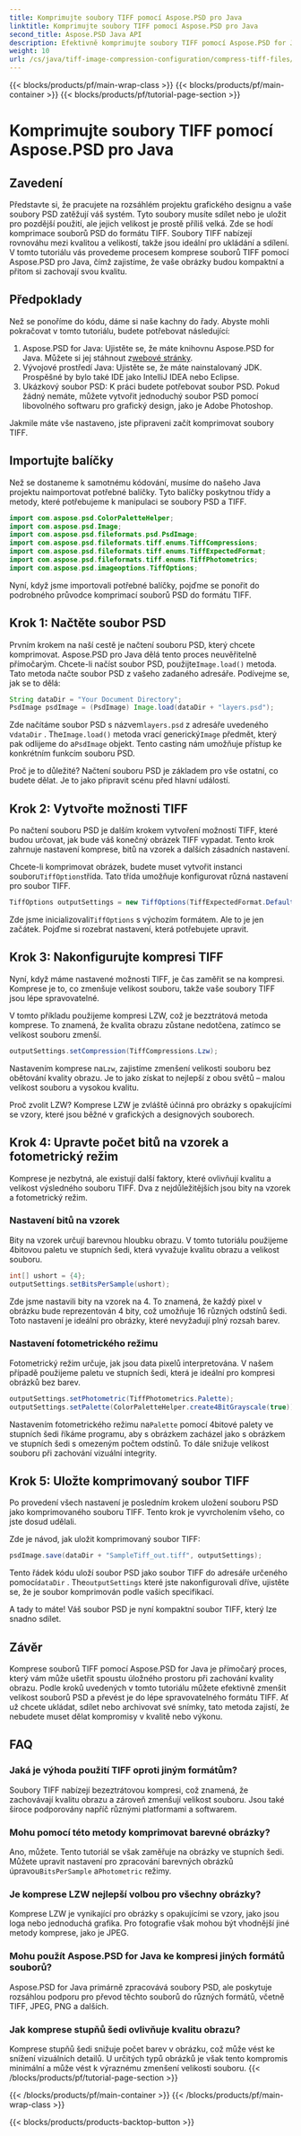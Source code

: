 ```yaml
---
title: Komprimujte soubory TIFF pomocí Aspose.PSD pro Java
linktitle: Komprimujte soubory TIFF pomocí Aspose.PSD pro Java
second_title: Aspose.PSD Java API
description: Efektivně komprimujte soubory TIFF pomocí Aspose.PSD for Java bez obětování kvality. Postupujte podle našeho podrobného průvodce a zefektivněte svůj pracovní postup.
weight: 10
url: /cs/java/tiff-image-compression-configuration/compress-tiff-files/
---
```


{{< blocks/products/pf/main-wrap-class >}}
{{< blocks/products/pf/main-container >}}
{{< blocks/products/pf/tutorial-page-section >}}

# Komprimujte soubory TIFF pomocí Aspose.PSD pro Java

## Zavedení

Představte si, že pracujete na rozsáhlém projektu grafického designu a vaše soubory PSD zatěžují váš systém. Tyto soubory musíte sdílet nebo je uložit pro pozdější použití, ale jejich velikost je prostě příliš velká. Zde se hodí komprimace souborů PSD do formátu TIFF. Soubory TIFF nabízejí rovnováhu mezi kvalitou a velikostí, takže jsou ideální pro ukládání a sdílení. V tomto tutoriálu vás provedeme procesem komprese souborů TIFF pomocí Aspose.PSD pro Java, čímž zajistíme, že vaše obrázky budou kompaktní a přitom si zachovají svou kvalitu.

## Předpoklady

Než se ponoříme do kódu, dáme si naše kachny do řady. Abyste mohli pokračovat v tomto tutoriálu, budete potřebovat následující:

1.  Aspose.PSD for Java: Ujistěte se, že máte knihovnu Aspose.PSD for Java. Můžete si jej stáhnout z[webové stránky](https://releases.aspose.com/psd/java/).
2. Vývojové prostředí Java: Ujistěte se, že máte nainstalovaný JDK. Prospěšné by bylo také IDE jako IntelliJ IDEA nebo Eclipse.
3. Ukázkový soubor PSD: K práci budete potřebovat soubor PSD. Pokud žádný nemáte, můžete vytvořit jednoduchý soubor PSD pomocí libovolného softwaru pro grafický design, jako je Adobe Photoshop.

Jakmile máte vše nastaveno, jste připraveni začít komprimovat soubory TIFF.

## Importujte balíčky

Než se dostaneme k samotnému kódování, musíme do našeho Java projektu naimportovat potřebné balíčky. Tyto balíčky poskytnou třídy a metody, které potřebujeme k manipulaci se soubory PSD a TIFF.

```java
import com.aspose.psd.ColorPaletteHelper;
import com.aspose.psd.Image;
import com.aspose.psd.fileformats.psd.PsdImage;
import com.aspose.psd.fileformats.tiff.enums.TiffCompressions;
import com.aspose.psd.fileformats.tiff.enums.TiffExpectedFormat;
import com.aspose.psd.fileformats.tiff.enums.TiffPhotometrics;
import com.aspose.psd.imageoptions.TiffOptions;
```

Nyní, když jsme importovali potřebné balíčky, pojďme se ponořit do podrobného průvodce komprimací souborů PSD do formátu TIFF.

## Krok 1: Načtěte soubor PSD

Prvním krokem na naší cestě je načtení souboru PSD, který chcete komprimovat. Aspose.PSD pro Java dělá tento proces neuvěřitelně přímočarým.
 Chcete-li načíst soubor PSD, použijte`Image.load()` metoda. Tato metoda načte soubor PSD z vašeho zadaného adresáře. Podívejme se, jak se to dělá:

```java
String dataDir = "Your Document Directory";
PsdImage psdImage = (PsdImage) Image.load(dataDir + "layers.psd");
```

 Zde načítáme soubor PSD s názvem`layers.psd` z adresáře uvedeného v`dataDir` . The`Image.load()` metoda vrací generický`Image` předmět, který pak odlijeme do a`PsdImage` objekt. Tento casting nám umožňuje přístup ke konkrétním funkcím souboru PSD.

Proč je to důležité? Načtení souboru PSD je základem pro vše ostatní, co budete dělat. Je to jako připravit scénu před hlavní událostí.

## Krok 2: Vytvořte možnosti TIFF

Po načtení souboru PSD je dalším krokem vytvoření možností TIFF, které budou určovat, jak bude váš konečný obrázek TIFF vypadat. Tento krok zahrnuje nastavení komprese, bitů na vzorek a dalších zásadních nastavení.

 Chcete-li komprimovat obrázek, budete muset vytvořit instanci souboru`TiffOptions`třída. Tato třída umožňuje konfigurovat různá nastavení pro soubor TIFF.

```java
TiffOptions outputSettings = new TiffOptions(TiffExpectedFormat.Default);
```

 Zde jsme inicializovali`TiffOptions` s výchozím formátem. Ale to je jen začátek. Pojďme si rozebrat nastavení, která potřebujete upravit.

## Krok 3: Nakonfigurujte kompresi TIFF

Nyní, když máme nastavené možnosti TIFF, je čas zaměřit se na kompresi. Komprese je to, co zmenšuje velikost souboru, takže vaše soubory TIFF jsou lépe spravovatelné.

V tomto příkladu použijeme kompresi LZW, což je bezztrátová metoda komprese. To znamená, že kvalita obrazu zůstane nedotčena, zatímco se velikost souboru zmenší.

```java
outputSettings.setCompression(TiffCompressions.Lzw);
```

 Nastavením komprese na`Lzw`, zajistíme zmenšení velikosti souboru bez obětování kvality obrazu. Je to jako získat to nejlepší z obou světů – malou velikost souboru a vysokou kvalitu.

Proč zvolit LZW? Komprese LZW je zvláště účinná pro obrázky s opakujícími se vzory, které jsou běžné v grafických a designových souborech.

## Krok 4: Upravte počet bitů na vzorek a fotometrický režim

Komprese je nezbytná, ale existují další faktory, které ovlivňují kvalitu a velikost výsledného souboru TIFF. Dva z nejdůležitějších jsou bity na vzorek a fotometrický režim.

### Nastavení bitů na vzorek

Bity na vzorek určují barevnou hloubku obrazu. V tomto tutoriálu použijeme 4bitovou paletu ve stupních šedi, která vyvažuje kvalitu obrazu a velikost souboru.

```java
int[] ushort = {4};  
outputSettings.setBitsPerSample(ushort);
```

Zde jsme nastavili bity na vzorek na 4. To znamená, že každý pixel v obrázku bude reprezentován 4 bity, což umožňuje 16 různých odstínů šedi. Toto nastavení je ideální pro obrázky, které nevyžadují plný rozsah barev.

### Nastavení fotometrického režimu

Fotometrický režim určuje, jak jsou data pixelů interpretována. V našem případě použijeme paletu ve stupních šedi, která je ideální pro kompresi obrázků bez barev.

```java
outputSettings.setPhotometric(TiffPhotometrics.Palette);
outputSettings.setPalette(ColorPaletteHelper.create4BitGrayscale(true));
```

 Nastavením fotometrického režimu na`Palette` pomocí 4bitové palety ve stupních šedi říkáme programu, aby s obrázkem zacházel jako s obrázkem ve stupních šedi s omezeným počtem odstínů. To dále snižuje velikost souboru při zachování vizuální integrity.

## Krok 5: Uložte komprimovaný soubor TIFF

Po provedení všech nastavení je posledním krokem uložení souboru PSD jako komprimovaného souboru TIFF. Tento krok je vyvrcholením všeho, co jste dosud udělali.

Zde je návod, jak uložit komprimovaný soubor TIFF:

```java
psdImage.save(dataDir + "SampleTiff_out.tiff", outputSettings);
```

 Tento řádek kódu uloží soubor PSD jako soubor TIFF do adresáře určeného pomocí`dataDir` . The`outputSettings` které jste nakonfigurovali dříve, ujistěte se, že je soubor komprimován podle vašich specifikací.

A tady to máte! Váš soubor PSD je nyní kompaktní soubor TIFF, který lze snadno sdílet.

## Závěr

Komprese souborů TIFF pomocí Aspose.PSD for Java je přímočarý proces, který vám může ušetřit spoustu úložného prostoru při zachování kvality obrazu. Podle kroků uvedených v tomto tutoriálu můžete efektivně zmenšit velikost souborů PSD a převést je do lépe spravovatelného formátu TIFF. Ať už chcete ukládat, sdílet nebo archivovat své snímky, tato metoda zajistí, že nebudete muset dělat kompromisy v kvalitě nebo výkonu.

## FAQ

### Jaká je výhoda použití TIFF oproti jiným formátům?

Soubory TIFF nabízejí bezeztrátovou kompresi, což znamená, že zachovávají kvalitu obrazu a zároveň zmenšují velikost souboru. Jsou také široce podporovány napříč různými platformami a softwarem.

### Mohu pomocí této metody komprimovat barevné obrázky?

 Ano, můžete. Tento tutoriál se však zaměřuje na obrázky ve stupních šedi. Můžete upravit nastavení pro zpracování barevných obrázků úpravou`BitsPerSample` a`Photometric` režimy.

### Je komprese LZW nejlepší volbou pro všechny obrázky?

Komprese LZW je vynikající pro obrázky s opakujícími se vzory, jako jsou loga nebo jednoduchá grafika. Pro fotografie však mohou být vhodnější jiné metody komprese, jako je JPEG.

### Mohu použít Aspose.PSD for Java ke kompresi jiných formátů souborů?

Aspose.PSD for Java primárně zpracovává soubory PSD, ale poskytuje rozsáhlou podporu pro převod těchto souborů do různých formátů, včetně TIFF, JPEG, PNG a dalších.

### Jak komprese stupňů šedi ovlivňuje kvalitu obrazu?

Komprese stupňů šedi snižuje počet barev v obrázku, což může vést ke snížení vizuálních detailů. U určitých typů obrázků je však tento kompromis minimální a může vést k výraznému zmenšení velikosti souboru.
{{< /blocks/products/pf/tutorial-page-section >}}

{{< /blocks/products/pf/main-container >}}
{{< /blocks/products/pf/main-wrap-class >}}

{{< blocks/products/products-backtop-button >}}
